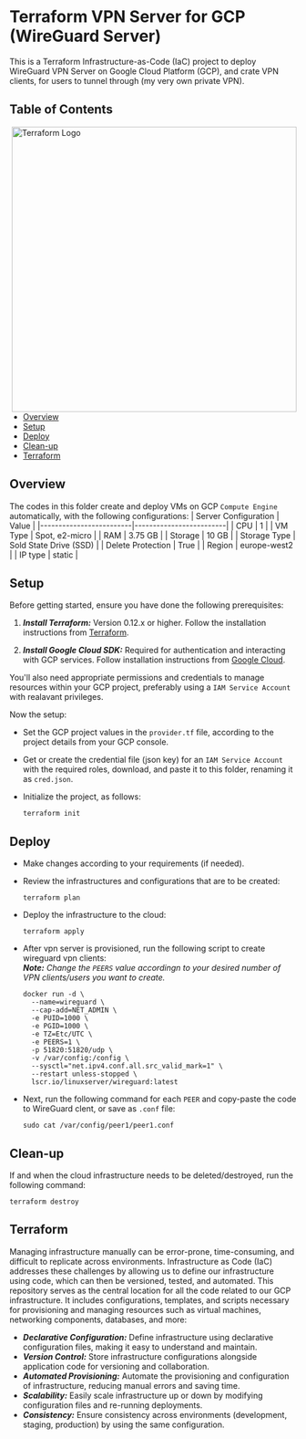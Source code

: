 # Terraform VPN Server for GCP (WireGuard Server)
This is a Terraform Infrastructure-as-Code (IaC) project to deploy WireGuard VPN Server on Google Cloud Platform (GCP), and crate VPN clients, for users to tunnel through (my very own private VPN).

## Table of Contents
<img src="https://github.com/user-attachments/assets/20962071-ddff-46b3-b1c8-7627c8423f17"  width="500" align="right" margin_left="200" title="Terraform" alt="Terraform Logo" >

- [Overview](#overview)
- [Setup](#setup)
- [Deploy](#deploy)
- [Clean-up](#clean-up)
- [Terraform](#terraform)

## Overview
The codes in this folder create and deploy VMs on GCP ``Compute Engine`` automatically, with the following configurations:
| Server Configuration    |           Value         |
|-------------------------|-------------------------|
|      CPU                |             1           |
|    VM Type              |       Spot, e2-micro   |
|      RAM                |         3.75 GB         |
|    Storage              |         10 GB           |
|  Storage Type           | Sold State Drive (SSD)  |
|    Delete Protection    |         True            |
|    Region               |      europe-west2       |
|    IP type              |      static             |

## Setup
Before getting started, ensure you have done the following prerequisites:

1. ***Install Terraform:*** Version 0.12.x or higher. Follow the installation instructions from [Terraform](https://developer.hashicorp.com/terraform/install?product_intent=terraform).

2. ***Install Google Cloud SDK:*** Required for authentication and interacting with GCP services. Follow installation instructions from [Google Cloud](https://cloud.google.com/sdk/docs/install-sdk).

You'll also need appropriate permissions and credentials to manage resources within your GCP project, preferably using a ``IAM Service Account`` with realavant privileges.

Now the setup:  
- Set the GCP project values in the ``provider.tf`` file, according to the project details from your GCP console.

- Get or create the credential file (json key) for an ``IAM Service Account`` with the required roles, download, and paste it to this folder, renaming it as ``cred.json``.

- Initialize the project, as follows:
    ```
    terraform init
    ```
## Deploy
- Make changes according to your requirements (if needed).

- Review the infrastructures and configurations that are to be created:
    ```
    terraform plan
    ```
- Deploy the infrastructure to the cloud:
    ```
    terraform apply
    ```
- After vpn server is provisioned, run the following script to create wireguard vpn clients: \
  ***Note:** Change the ```PEERS``` value accordingn to your desired number of VPN clients/users you want to create.*
    ```
    docker run -d \
      --name=wireguard \
      --cap-add=NET_ADMIN \
      -e PUID=1000 \
      -e PGID=1000 \
      -e TZ=Etc/UTC \
      -e PEERS=1 \
      -p 51820:51820/udp \
      -v /var/config:/config \
      --sysctl="net.ipv4.conf.all.src_valid_mark=1" \
      --restart unless-stopped \
      lscr.io/linuxserver/wireguard:latest
    ```
- Next, run the following command for each ``PEER`` and copy-paste the code to WireGuard clent, or save as ``.conf`` file:
    ```
    sudo cat /var/config/peer1/peer1.conf
    ```

## Clean-up
If and when the cloud infrastructure needs to be deleted/destroyed, run the following command:
```
terraform destroy
```

## Terraform
Managing infrastructure manually can be error-prone, time-consuming, and difficult to replicate across environments. Infrastructure as Code (IaC) addresses these challenges by allowing us to define our infrastructure using code, which can then be versioned, tested, and automated. This repository serves as the central location for all the code related to our GCP infrastructure. It includes configurations, templates, and scripts necessary for provisioning and managing resources such as virtual machines, networking components, databases, and more:   
- ***Declarative Configuration:*** Define infrastructure using declarative configuration files, making it easy to understand and maintain.
- ***Version Control:*** Store infrastructure configurations alongside application code for versioning and collaboration.
- ***Automated Provisioning:*** Automate the provisioning and configuration of infrastructure, reducing manual errors and saving time.
- ***Scalability:*** Easily scale infrastructure up or down by modifying configuration files and re-running deployments.
- ***Consistency:*** Ensure consistency across environments (development, staging, production) by using the same configuration.
